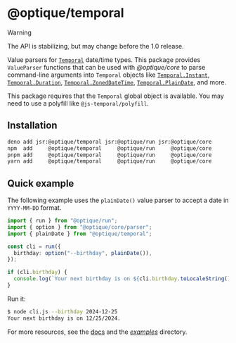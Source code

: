 @optique/temporal
================

> [!WARNING]
> The API is stabilizing, but may change before the 1.0 release.

Value parsers for [`Temporal`] date/time types. This package provides
`ValueParser` functions that can be used with *@optique/core* to parse
command-line arguments into `Temporal` objects like [`Temporal.Instant`],
[`Temporal.Duration`], [`Temporal.ZonedDateTime`], [`Temporal.PlainDate`],
and more.

This package requires that the `Temporal` global object is available. You may
need to use a polyfill like `@js-temporal/polyfill`.

[`Temporal`]: https://developer.mozilla.org/en-US/docs/Web/JavaScript/Reference/Global_Objects/Temporal
[`Temporal.Instant`]: https://developer.mozilla.org/en-US/docs/Web/JavaScript/Reference/Global_Objects/Temporal/Instant
[`Temporal.Duration`]: https://developer.mozilla.org/en-US/docs/Web/JavaScript/Reference/Global_Objects/Temporal/Duration
[`Temporal.ZonedDateTime`]: https://developer.mozilla.org/en-US/docs/Web/JavaScript/Reference/Global_Objects/Temporal/ZonedDateTime
[`Temporal.PlainDate`]: https://developer.mozilla.org/en-US/docs/Web/JavaScript/Reference/Global_Objects/Temporal/PlainDate


Installation
------------

~~~~ bash
deno add jsr:@optique/temporal jsr:@optique/run jsr:@optique/core
npm  add     @optique/temporal     @optique/run     @optique/core
pnpm add     @optique/temporal     @optique/run     @optique/core
yarn add     @optique/temporal     @optique/run     @optique/core
~~~~


Quick example
-------------

The following example uses the `plainDate()` value parser to accept a date in
`YYYY-MM-DD` format.

~~~~ typescript
import { run } from "@optique/run";
import { option } from "@optique/core/parser";
import { plainDate } from "@optique/temporal";

const cli = run({
  birthday: option("--birthday", plainDate()),
});

if (cli.birthday) {
  console.log(`Your next birthday is on ${cli.birthday.toLocaleString()}.`);
}
~~~~

Run it:

~~~~ bash
$ node cli.js --birthday 2024-12-25
Your next birthday is on 12/25/2024.
~~~~

For more resources, see the [docs] and the [*examples*](/examples/) directory.

[docs]: https://optique.dev/
